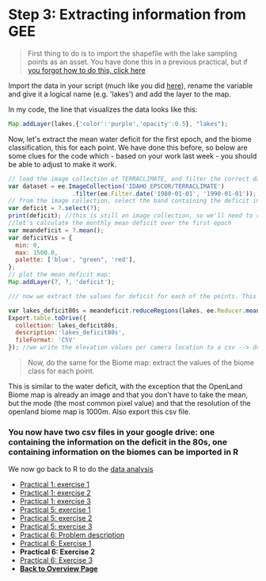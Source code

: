 # Step 3: Extracting information from GEE


>First thing to do is to import the shapefile with the lake sampling points as an asset. You have done this in a previous practical, but if [you forgot how to do this, click here](https://liesjacobs.github.io/worldfoodecosystems2022/practical2/intro.html)

Import the data in your script (much like you did [here](https://liesjacobs.github.io/worldfoodecosystems2022/practical2/intro.html)), rename the variable and give it a logical name (e.g. 'lakes') and add the layer to the map. 

In my code, the line that visualizes the data looks like this: 
```javascript
Map.addLayer(lakes,{'color':'purple','opacity':0.5}, "lakes");
```

Now, let's extract the mean water deficit for the first epoch, and the biome classification, this for each point. We have done this before, so below are some clues for the code which - based on your work last week - you should be able to adjust to make it work. 

```javascript
// load the image collection of TERRACLIMATE, and filter the correct dates
var dataset = ee.ImageCollection('IDAHO_EPSCOR/TERRACLIMATE')
                  .filter(ee.Filter.date('1980-01-01', '1990-01-01'));
// from the image collection, select the band containing the deficit information.
var deficit = ?.select(?);
print(deficit); //this is still an image collection, so we'll need to reduce it and take the mean (so that we have one mean layer instead of all the monthly layers in the collection
//let's calculate the monthly mean deficit over the first epoch
var meandeficit = ?.mean();
var deficitVis = {
  min: 0,
  max: 1500.0,
  palette: ['blue', "green", 'red'],
};
// plot the mean deficit map:
Map.addLayer(?, ?, 'deficit');

/// now we extract the values for deficit for each of the points. This is very similar to what we did in practical 5

var lakes_deficit80s = meandeficit.reduceRegions(lakes, ee.Reducer.mean( ),4638.3); // the 4638 is the resolution of the layer of terraclimate (see also in the catalogue)
Export.table.toDrive({
  collection: lakes_deficit80s,
  description:'lakes_deficit80s',
  fileFormat: 'CSV'
}); //we write the elevation values per camera location to a csv --> download this csv file

```
>Now, do the same for the Biome map: extract the values of the biome class for each point. 

This is similar to the water deficit, with the exception that the OpenLand Biome map is already an image and that you don't have to take the mean, but the mode (the most common pixel value) and that the resolution of the openland biome map is 1000m. Also export this csv file. 

### You now have two csv files in your google drive: one containing the information on the deficit in the 80s, one containing information on the biomes can be imported in R

We now go back to R to do the [data analysis](https://liesjacobs.github.io/worldfoodecosystems2022/practical3/Analysis.html)



<nav>
  <ul>
    <li><a href="https://liesjacobs.github.io/worldfoodecosystems2022/practical1/intro.html">Practical 1: exercise 1</a></li>
    <li><a href="https://liesjacobs.github.io/worldfoodecosystems2022/practical1/exploring.html">Practical 1: exercise 2</a></li>
    <li><a href="https://liesjacobs.github.io/worldfoodecosystems2022/practical1/understandinggradients.html">Practical 1: exercise 3</a></li>
    <li><a href="https://liesjacobs.github.io/worldfoodecosystems2022/practical2/intro.html">Practical 5: exercise 1</a></li>
    <li><a href="https://liesjacobs.github.io/worldfoodecosystems2022/practical2/QGIS.html">Practical 5: exercise 2</a></li>
    <li><a href="https://liesjacobs.github.io/worldfoodecosystems2022/practical2/Rstudio.html">Practical 5: exercise 3</a></li>
    <li><a href="https://liesjacobs.github.io/worldfoodecosystems2022/practical3/intro.html">Practical 6: Problem description</a></li>
    <li><a href="https://liesjacobs.github.io/worldfoodecosystems2022/practical3/API.html">Practical 6: Exercise 1</a></li>
    <li><strong>Practical 6: Exercise 2</strong></li>
    <li><a href="https://liesjacobs.github.io/worldfoodecosystems2022/practical3/Analysis.html">Practical 6: Exercise 3</a></li>
    <li><a href="https://liesjacobs.github.io/worldfoodecosystems2022/"><b>Back to Overview Page</b></a></li>
  </ul>
</nav>
